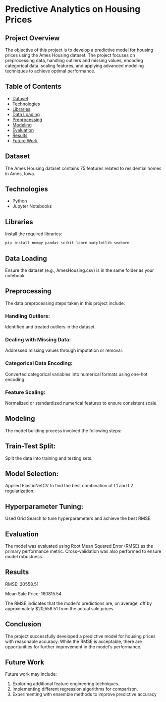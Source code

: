 
# Predictive Analytics on Housing Prices

## Project Overview
The objective of this project is to develop a predictive model for housing prices using the Ames Housing dataset. The project focuses on preprocessing data, handling outliers and missing values, encoding categorical data, scaling features, and applying advanced modeling techniques to achieve optimal performance.

## Table of Contents
- [Dataset](#dataset)
- [Technologies](#technologies)
- [Libraries](#libraries)
- [Data Loading](#data-loading)
- [Preprocessing](#preprocessing)
- [Modeling](#modeling)
- [Evaluation](#evaluation)
- [Results](#results)
- [Future Work](#future-work)


## Dataset
The Ames Housing dataset contains 75 features related to residential homes in Ames, Iowa.

## Technologies
- Python
- Jupyter Notebooks

## Libraries
Install the required libraries:

```bash
pip install numpy pandas scikit-learn matplotlib seaborn
```
## Data Loading
Ensure the dataset (e.g., AmesHousing.csv) is in the same folder as your notebook


## Preprocessing
The data preprocessing steps taken in this project include:

### Handling Outliers:
 Identified and treated outliers in the dataset.
### Dealing with Missing Data: 
Addressed missing values through imputation or removal.
### Categorical Data Encoding: 
Converted categorical variables into numerical formats using one-hot encoding.
### Feature Scaling:
 Normalized or standardized numerical features to ensure consistent scale.


## Modeling
The model building process involved the following steps:

## Train-Test Split: 
Split the data into training and testing sets.
## Model Selection: 
Applied ElasticNetCV to find the best combination of L1 and L2 regularization.

## Hyperparameter Tuning: 
Used Grid Search to tune hyperparameters and achieve the best RMSE.
## Evaluation
The model was evaluated using Root Mean Squared Error (RMSE) as the primary performance metric. Cross-validation was also performed to ensure model robustness.

## Results
RMSE: 20558.51

Mean Sale Price: 180815.54

The RMSE indicates that the model's predictions are, on average, off by approximately $20,558.51 from the actual sale prices.
## Conclusion
The project successfully developed a predictive model for housing prices with reasonable accuracy. While the RMSE is acceptable, there are opportunities for further improvement in the model's performance.

## Future Work
Future work may include:

1. Exploring additional feature engineering techniques.
2. Implementing different regression algorithms for comparison.
3. Experimenting with ensemble methods to improve predictive accuracy

